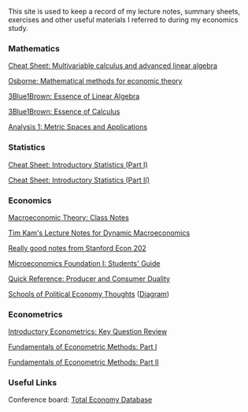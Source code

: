 This site is used to keep a record of my lecture notes, summary sheets, exercises and other useful materials I referred to during my economics study.


### Mathematics

[Cheat Sheet: Multivariable calculus and advanced linear algebra](ECON8013/ECON8013-SUMMARY/main.pdf)

[Osborne: Mathematical methods for economic theory](https://mjo.osborne.economics.utoronto.ca/index.php/tutorial/index/1/toc)

[3Blue1Brown: Essence of Linear Algebra](https://www.youtube.com/playlist?list=PLZHQObOWTQDPD3MizzM2xVFitgF8hE_ab)

[3Blue1Brown: Essence of Calculus](https://www.youtube.com/playlist?list=PLZHQObOWTQDMsr9K-rj53DwVRMYO3t5Yr)

[Analysis 1: Metric Spaces and Applications](MATH6110/MATH6110-SUMMARY/main.pdf)

### Statistics


[Cheat Sheet: Introductory Statistics (Part I)](STAT7055/STAT7055-CHEATSHEET-PART-I/main.pdf)

[Cheat Sheet: Introductory Statistics (Part II)](STAT7055/STAT7055-CHEATSHEET-PART-II/main.pdf)

### Economics

[Macroeconomic Theory: Class Notes](ECON8022/ECON8022-NOTES/main.pdf)

[Tim Kam's Lecture Notes for Dynamic Macroeconomics](https://phantomachine.github.io/econ8022/index.html)

[Really good notes from Stanford Econ 202](https://web.stanford.edu/~jdlevin/Econ%20202/)

[Microeconomics Foundation I: Students' Guide](https://sites.google.com/a/stanford.edu/microfoundations1/home/chapters)

[Quick Reference: Producer and Consumer Duality](ECON8011/Producer-Consumer-Duality/main.pdf)

[Schools of Political Economy Thoughts](http://www.hetwebsite.net/het/thought.htm) ([Diagram](OTHERS/schools.png))

### Econometrics

[Introductory Econometrics: Key Question Review](EMET8005/EMET8005-KEY-QUESTION-REVIEW/main.pdf)

[Fundamentals of Econometric Methods: Part I](EMET8014/EMET8014-SUMMARY-I/main.pdf)

[Fundamentals of Econometric Methods: Part II](EMET8014/EMET8014-SUMMARY-II/main.pdf)

### Useful Links

Conference board: [Total Economy Database](https://www.conference-board.org/data/economydatabase/)
